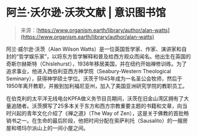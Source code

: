 <!--yml

category: 未分类

日期：2024年5月27日 14:58:10

-->

# 阿兰·沃尔逊·沃茨文献 | 意识图书馆

> 来源：[https://www.organism.earth/library/author/alan-watts](https://www.organism.earth/library/author/alan-watts)

阿兰·威尔逊·沃茨（Alan Wilson Watts）是一位英国哲学家、作家、演讲家和自封的“哲学娱乐家”，以将东方哲学解释和普及给西方观众而闻名。他出生在英国的奇斯尔赫斯特（Chislehurst），1938年移居美国，并在纽约开始禅修训练。为了追求事业，他进入西伯利亚西方神学院（Seabury-Western Theological Seminary），获得神学硕士学位。沃茨于1945年成为一名圣公会牧师，然后于1950年离开教职，并搬到加利福尼亚州，加入了美国亚洲研究学院的教职员工。

在伯克利的太平洋无线电台KPFA做义务节目员期间，沃茨在旧金山湾区拥有了大量追随者。沃茨撰写了25多本关于东方和西方宗教重要主题的书籍和文章，向当时兴起的青年文化介绍了《禅之道》（The Way of Zen），这是关于佛教的首批畅销书之一。在生命的最后阶段，他把时间分配在索萨利托（Sausalito）的一艘房屋和塔玛尔派山上的一间小屋之间。
